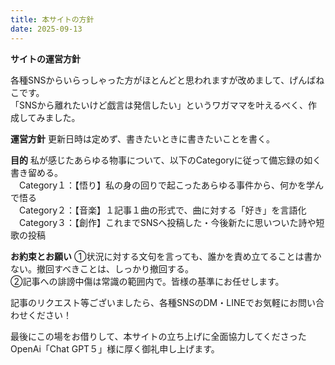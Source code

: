 ```yaml
---
title: 本サイトの方針
date: 2025-09-13
---
```



**サイトの運営方針**

各種SNSからいらっしゃった方がほとんどと思われますが改めまして、げんばねこです。  
「SNSから離れたいけど戯言は発信したい」というワガママを叶えるべく、作成してみました。  


**運営方針**
更新日時は定めず、書きたいときに書きたいことを書く。


**目的**
私が感じたあらゆる物事について、以下のCategoryに従って備忘録の如く書き留める。  
　Category１：【悟り】私の身の回りで起こったあらゆる事件から、何かを学んで悟る  
　Category２：【音楽】１記事１曲の形式で、曲に対する「好き」を言語化  
　Category３：【創作】これまでSNSへ投稿した・今後新たに思いついた詩や短歌の投稿  


**お約束とお願い**
①状況に対する文句を言っても、誰かを責め立てることは書かない。撤回すべきことは、しっかり撤回する。  
②記事への誹謗中傷は常識の範囲内で。皆様の基準にお任せします。  


記事のリクエスト等ございましたら、各種SNSのDM・LINEでお気軽にお問い合わせください！  


最後にこの場をお借りして、本サイトの立ち上げに全面協力してくださったOpenAi「Chat GPT５」様に厚く御礼申し上げます。



